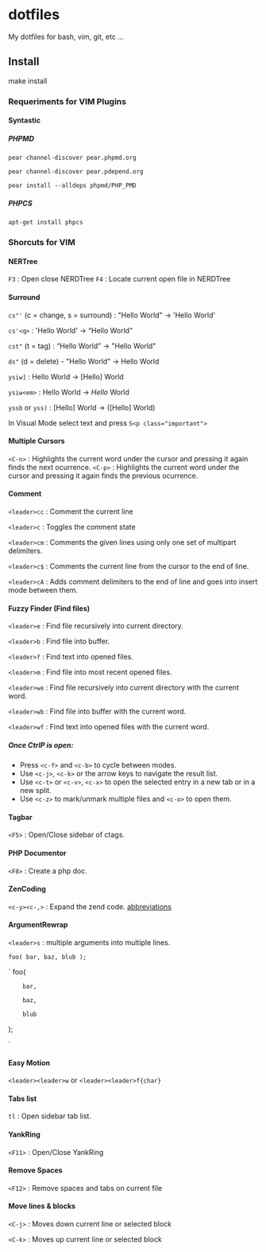 # dotfiles

My dotfiles for bash, vim, git, etc ...


## Install

 make install

### Requeriments for VIM Plugins

#### Syntastic

##### PHPMD

`pear channel-discover pear.phpmd.org `

`pear channel-discover pear.pdepend.org`

`pear install --alldeps phpmd/PHP_PMD`

##### PHPCS

`apt-get install phpcs`

### Shorcuts for VIM

#### NERTree

`F3` : Open close NERDTree
`F4` : Locate current open file in NERDTree

#### Surround

`cs"'` (c = change, s = surround) : "Hello World" -> 'Hello World' 

`cs'<q>` : 'Hello World' -> <q>Hello World</q> 

`cst"` (t = tag) : <q>Hello World</q> -> "Hello World" 

`ds"` (d = delete) - "Hello World" -> Hello World 

`ysiw]` : Hello World -> [Hello] World 

`ysiw<em>` : Hello World -> <em>Hello</em> World

`yssb` or `yss)` : [Hello] World -> ([Hello] World)

In Visual Mode select text and press `S<p class="important">`

#### Multiple Cursors

`<C-n>` : Highlights the current word under the cursor and pressing it again finds the next ocurrence.
`<C-p>` : Highlights the current word under the cursor and pressing it again finds the previous ocurrence.

#### Comment

`<leader>cc` : Comment the current line

`<leader>c` : Toggles the comment state

`<leader>cm` : Comments the given lines using only one set of multipart delimiters.

`<leader>c$` : Comments the current line from the cursor to the end of line.

`<leader>cA` : Adds comment delimiters to the end of line and goes into insert mode between them.

#### Fuzzy Finder (Find files)

`<leader>e` : Find file recursively into current directory.

`<leader>b` : Find file into buffer.

`<leader>f` : Find text into opened files.

`<leader>m` : Find file into most recent opened files.

 
`<leader>we` : Find file recursively into current directory with the current word.

`<leader>wb` : Find file into buffer with the current word.

`<leader>wf` : Find text into opened files with the current word.

##### Once CtrlP is open:

* Press `<c-f>` and `<c-b>` to cycle between modes.
* Use `<c-j>`, `<c-k>` or the arrow keys to navigate the result list.
* Use `<c-t>` or `<c-v>`, `<c-x>` to open the selected entry in a new tab or in a new split.
* Use `<c-z>` to mark/unmark multiple files and `<c-o>` to open them.

#### Tagbar

`<F5>` : Open/Close sidebar of ctags.

#### PHP Documentor

`<F8>` : Create a php doc.

#### ZenCoding

`<c-y><c-,>` : Expand the zend code.
[abbreviations](https://raw.github.com/mattn/zencoding-vim/master/TUTORIAL)

#### ArgumentRewrap

`<leader>s` : multiple arguments into multiple lines.

`foo( bar, baz, blub );`

`
foo(

        bar,

        baz,

        blub

   );

`

#### Easy Motion

`<leader><leader>w` or `<leader><leader>f{char}`

#### Tabs list

`tl` : Open sidebar tab list.

#### YankRing

`<F11>` : Open/Close YankRing

#### Remove Spaces

`<F12>` : Remove spaces and tabs on current file

#### Move lines & blocks

`<C-j>` : Moves down current line or selected block

`<C-k>` : Moves up current line or selected block

